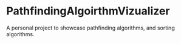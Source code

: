 # PathfindingAlgoirthmVizualizer
A personal project to showcase pathfinding algorithms, and sorting algorithms.
